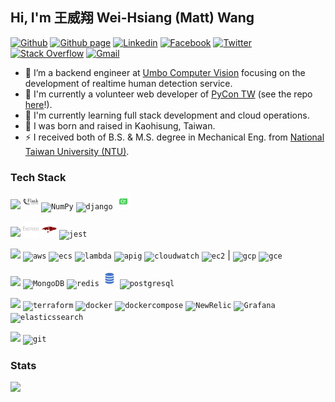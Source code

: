 ## Hi, I'm 王威翔 Wei-Hsiang (Matt) Wang

[![Github](https://img.shields.io/badge/-Github-181717?style=flat&logo=Github&logoColor=white)](https://github.com/mattwang44)
[![Github page](https://img.shields.io/badge/-Website-ff4088?style=flat&logo=hugo&logoColor=white)](https://mattwang44.github.io)
[![Linkedin](https://img.shields.io/badge/-LinkedIn-0077b5?style=flat&logo=Linkedin&logoColor=white)](https://www.linkedin.com/in/wei-hsiang-wang-60841b108/)
[![Facebook](https://img.shields.io/badge/-Facebook-1877f2?style=flat&logo=Facebook&logoColor=white)](https://www.facebook.com/profile.php?id=100000194291071)
[![Twitter](https://img.shields.io/badge/-Twitter-1da1f2?style=flat&logo=Twitter&logoColor=white)](https://twitter.com/mattwang44)
[![Stack Overflow](https://img.shields.io/badge/-Stack%20Overflow-fe7a16?style=flat&logo=StackOverflow&logoColor=white)](https://stackoverflow.com/users/7969188)
[![Gmail](https://img.shields.io/badge/-Gmail-c14438?style=flat&logo=Gmail&logoColor=white)](mailto:mattwang44@gmail.com)


- 👯 I’m a backend engineer at [Umbo Computer Vision](https://umbocv.ai/) focusing on the development of realtime human detection service.
- 🔭 I'm currently a volunteer web developer of [PyCon TW](https://tw.pycon.org/2020/en-us/) (see the repo [here](https://github.com/anuraghazra/github-readme-stats)!).
- 🤔 I'm currently learning full stack development and cloud operations.
- 🌱 I was born and raised in Kaohisung, Taiwan.
- ⚡  I received both of B.S. & M.S. degree in Mechanical Eng. from [National Taiwan University (NTU)](https://www.ntu.edu.tw/english/).

### Tech Stack

<!-- python -->
<code><img height="25" src="https://img.shields.io/badge/-%E3%80%8Cpython%E3%80%8D-013243?logo=python&style=for-the-badge&logoColor=yellow"></code>
<code><img height="25" src="https://raw.githubusercontent.com/github/explore/80688e429a7d4ef2fca1e82350fe8e3517d3494d/topics/flask/flask.png" alt="flask"></code>
<code><img height="25" src="https://www.vectorlogo.zone/logos/numpy/numpy-icon.svg" alt="NumPy"></code>
<code><img height="25" src="https://img.stackshare.io/service/994/4aGjtNQv.png" alt="django"></code>
<code><img height="25" src="https://raw.githubusercontent.com/github/explore/80688e429a7d4ef2fca1e82350fe8e3517d3494d/topics/qt/qt.png" alt="PyQt5"></code>


<!-- nodejs -->
<code><img height="25" src="https://img.shields.io/badge/-%E3%80%8CNode.JS%E3%80%8D-339933?logo=node.js&style=for-the-badge&logoColor=yellow"></code>
<code><img height="25" src="https://raw.githubusercontent.com/github/explore/80688e429a7d4ef2fca1e82350fe8e3517d3494d/topics/express/express.png" alt="Express"></code>
<code><img height="25" src="https://raw.githubusercontent.com/github/explore/80688e429a7d4ef2fca1e82350fe8e3517d3494d/topics/mongoose/mongoose.png" alt="mongoose"></code>
<code><img height="25" src="https://img.stackshare.io/service/830/jest.png" alt="jest"></code>


<!-- cloud -->
<code><img height="25" src="https://img.shields.io/badge/-%E3%80%8CCloud Platform%E3%80%8D-f38020?logo=cloud&style=for-the-badge&logoColor=yellow"></code>
<code><img height="25" src="https://cdn.iconscout.com/icon/free/png-256/aws-1869025-1583149.png" alt="aws"></code>
<code><img height="25" src="https://img.stackshare.io/service/1908/amazon-ecs.png" alt="ecs"></code>
<code><img height="25" src="https://www.azavea.com/wp-content/uploads/2016/06/AWS_Simple_Icons_Compute_AWSLambda.svg_.png" alt="lambda"></code>
<code><img height="25" src="https://img.stackshare.io/service/3299/aws-api-gateway.png" alt="apig"></code>
<code><img height="25" src="https://img.stackshare.io/service/401/amazon-cloudwatch.png" alt="cloudwatch"></code>
<code><img height="25" src="https://img.stackshare.io/service/18/amazon-ec2.png" alt="ec2"></code>
| <code><img height="25" src="https://dashboard.snapcraft.io/site_media/appmedia/2018/04/cloud_icon_256.png" alt="gcp"></code>
<code><img height="25" src="https://img1.pnghut.com/10/22/10/N6e1iaCmvj/google-cloud-platform-container-linux-by-coreos-infrastructure-as-a-service-amazon-elastic-compute.jpg" alt="gce"></code>


<!-- database -->
<code><img height="25" src="https://img.shields.io/badge/-%E3%80%8CDatabase%E3%80%8D-ff2d20?logo=db&style=for-the-badge&logoColor=yellow"></code>
<code><img height="25" src="https://camo.githubusercontent.com/b06f0a4dc198d26002e85488fd47716fe70a0ffeaa22e66e98935e7b8e424057/68747470733a2f2f656e637279707465642d74626e302e677374617469632e636f6d2f696d616765733f713d74626e253341414e643947635354547a5041772d353573736d31496d35393478595a3965525175324a796c726b594c6726757371703d434155" alt="MongoDB"></code>
<code><img height="25" src="https://cdn.iconscout.com/icon/free/png-256/redis-83994.png" alt="redis"></code>
<code><img height="25" src="https://raw.githubusercontent.com/github/explore/80688e429a7d4ef2fca1e82350fe8e3517d3494d/topics/sql/sql.png" alt="sql"></code>
<code><img height="25" src="https://cdn.iconscout.com/icon/free/png-256/postgresql-226047.png" alt="postgresql"></code>


<!-- devops -->
<code><img height="25" src="https://img.shields.io/badge/-%E3%80%8CDevOps%E3%80%8D-0790C0?logo=db&style=for-the-badge&logoColor=yellow"></code>
<code><img height="25" src="https://img.stackshare.io/service/1276/og-image-8b3e4f7d.png" alt="terraform"></code>
<code><img height="25" src="https://img.stackshare.io/service/586/n4u37v9t_400x400.png" alt="docker"></code>
<code><img height="25" src="https://images.tute.io/tute/topic/docker-compose.png" alt="dockercompose"></code>
<code><img height="25" src="https://res-1.cloudinary.com/crunchbase-production/image/upload/c_lpad,h_256,w_256,f_auto,q_auto:eco/v1478608024/ltkdakdhs9gr9dnv0qe6.png" alt="NewRelic"></code>
<code><img height="25" src="https://alternative.me/media/256/grafana-icon-fcs7ky6j0b3w7cxv-c.png" alt="Grafana"></code>
<code><img height="25" src="https://img.stackshare.io/service/841/Image_2019-05-20_at_4.58.04_PM.png" alt="elasticssearch"></code>


<!-- other -->
<code><img height="25" src="https://img.shields.io/badge/-%E3%80%8COther%E3%80%8D-9933CC?logo=db&style=for-the-badge&logoColor=yellow"></code>
<code><img height="25" src="https://img.stackshare.io/service/1046/git.png" alt="git"></code>


### Stats

[![](https://github-readme-stats.vercel.app/api?username=mattwang44&count_private=true&show_icons=true)]((https://github.com/anuraghazra/github-readme-stats))

